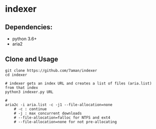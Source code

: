 # indexer

## Dependencies:
- python 3.6+
- aria2

## Clone and Usage

```shell
git clone https://github.com/7aman/indexer
cd indexer

# indexer gets an index URL and creates a list of files (aria.list) from that index
python3 indexer.py URL

#
aria2c -i aria.list -c -j1 --file-allocation=none
    # -c : continue
    # -j : max concurrent downloads
    # --file-allocation=falloc for NTFS and ext4
    # --file-allocation=none for not pre-allocating
```
